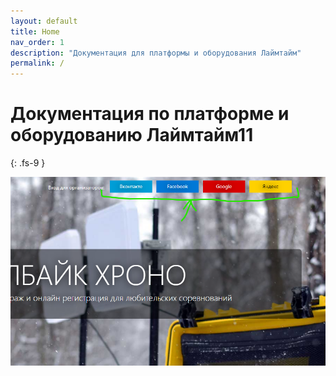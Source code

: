 ```yaml
---
layout: default
title: Home
nav_order: 1
description: "Документация для платформы и оборудования Лаймтайм"
permalink: /
---
```



# Документация по платформе и оборудованию Лаймтайм11
{: .fs-9 }
<!---
Just the Docs gives your documentation a jumpstart with a responsive Jekyll theme that is easily customizable and hosted on GitHub Pages.
{: .fs-6 .fw-300 }

[Get started now](#getting-started){: .btn .btn-primary .fs-5 .mb-4 .mb-md-0 .mr-2 } [View it on GitHub](https://github.com/just-the-docs/just-the-docs){: .btn .fs-5 .mb-4 .mb-md-0 }

---
-->


![This is an image](/images/home-login.png)
